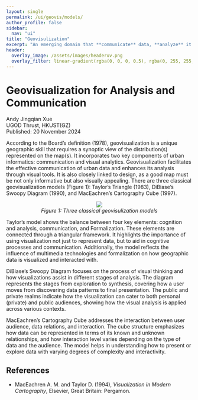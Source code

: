 ```yaml
---
layout: single
permalink: /ui/geovis/models/
author_profile: false
sidebar:
  nav: "ui"
title: "Geovisulization"
excerpt: "An emerging domain that **communicate** data, **analyze** it using visual tools, and **design visualizations** that are both functional and appealing."
header:
  overlay_image: /assets/images/headeruv.png
  overlay_filter: linear-gradient(rgba(0, 0, 0, 0.5), rgba(0, 255, 255, 0.5))
---
```


# Geovisualization for Analysis and Communication
<div class="author-info">
  Andy Jingqian Xue<br>
  UGOD Thrust, HKUST(GZ)<br>
  Published: 20 November 2024
</div>

According to the Board’s definition (1978), geovisualization is a unique geographic skill that requires a synoptic view of the distribution(s) represented on the map(s). It incorporates two key components of urban informatics: communication and visual analytics. Geovisualization facilitates the effective communication of urban data and enhances its analysis through visual tools. It is also closely linked to design, as a good map must be not only informative but also visually appealing. There are three classical geovisualization models (Figure 1): Taylor’s Triangle (1983), DiBiase’s Swoopy Diagram (1990), and MacEachren’s Cartography Cube (1997).

<p style="text-align: center;">
  <img src="{{ 'assets/images/1-2/Fig1.png' | relative_url }}">
  <br>
  <em>Figure 1: Three classical geovisulization models</em>
</p>

Taylor’s model shows the balance between four key elements: cognition and analysis, communication, and Formalization. These elements are connected through a triangular framework. It highlights the importance of using visualization not just to represent data, but to aid in cognitive processes and communication. Additionally, the model reflects the influence of multimedia technologies and formalization on how geographic data is visualized and interacted with.

DiBiase’s Swoopy Diagram focuses on the process of visual thinking and how visualizations assist in different stages of analysis. The diagram represents the stages from exploration to synthesis, covering how a user moves from discovering data patterns to final presentation. The public and private realms indicate how the visualization can cater to both personal (private) and public audiences, showing how the visual analysis is applied across various contexts.

MacEachren’s Cartography Cube addresses the interaction between user audience, data relations, and interaction. The cube structure emphasizes how data can be represented in terms of its known and unknown relationships, and how interaction level varies depending on the type of data and the audience. The model helps in understanding how to present or explore data with varying degrees of complexity and interactivity.

## References
- MacEachren A. M. and Taylor D. (1994), *Visualization in Modern Cartography*, Elsevier, Great Britain: Pergamon.